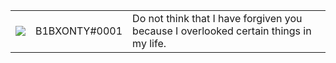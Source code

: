 

<table>
  <tr>
    <td><img src="https://lanyard.cnrad.dev/api/1021115133466005525?hideStatus=true&idleMessage=Stay%20anonymous%20because%20you%20never%20know%20what%27s%20going%20to%20happen.%20Freedom%20is%20the%20dreams%20that%20sometimes%20limit%20you%20or%20that%20you%20love." href=""></td>
    <td>B1BXONTY#0001</td>
    <td>Do not think that I have forgiven you because I overlooked certain things in my life.</td>
  </tr>
</table>

